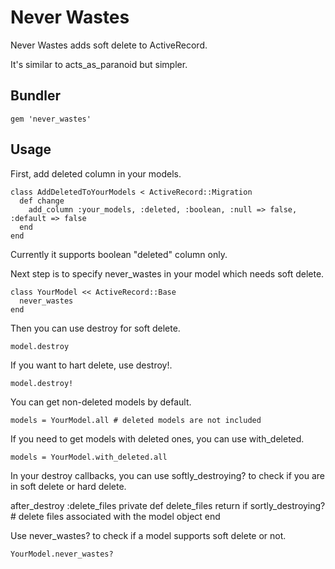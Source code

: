 # Never Wastes

Never Wastes adds soft delete to ActiveRecord.

It's similar to acts_as_paranoid but simpler. 

## Bundler

    gem 'never_wastes'

## Usage

First, add deleted column in your models.

    class AddDeletedToYourModels < ActiveRecord::Migration
      def change
        add_column :your_models, :deleted, :boolean, :null => false, :default => false
      end
    end

Currently it supports boolean "deleted" column only. 

Next step is to specify never_wastes in your model which needs soft delete.

    class YourModel << ActiveRecord::Base
      never_wastes
    end

Then you can use destroy for soft delete.

    model.destroy

If you want to hart delete, use destroy!.

    model.destroy!

You can get non-deleted models by default.

    models = YourModel.all # deleted models are not included

If you need to get models with deleted ones, you can use with_deleted.

    models = YourModel.with_deleted.all

In your destroy callbacks, you can use softly_destroying? to check if you are in soft delete or hard delete.

   after_destroy :delete_files
   private
   def delete_files
     return if sortly_destroying?
     # delete files associated with the model object
   end

Use never_wastes? to check if a model supports soft delete or not.

    YourModel.never_wastes?


